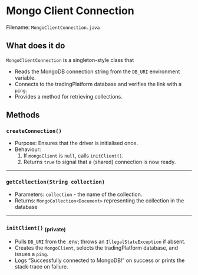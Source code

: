 # Mongo Client Connection

Filename: `MongoClientConnection.java`

## What does it do

`MongoClientConnection` is a singleton-style class that

- Reads the MongoDB connection string from the `DB_URI` environment variable.
- Connects to the tradingPlatform database and verifies the link with a `ping`.
- Provides a method for retrieving collections.

## Methods

### `createConnection()`

- Purpose: Ensures that the driver is initialised once.
- Behaviour:
  1. If `mongoClient` is `null`, calls `initClient()`.
  2. Returns `true` to signal that a (shared) connection is now ready.

---

### `getCollection(String collection)`

- Parameters: `collection` - the name of the collection.
- Returns: `MongoCollection<Document>` representing the collection in the database

---

### `initClient()` <sub>(private)</sub>

- Pulls `DB_URI` from the .env; throws an `IllegalStateException` if absent.
- Creates the `MongoClient`, selects the tradingPlatform database, and issues a `ping`.
- Logs “Successfully connected to MongoDB!” on success or prints the stack‑trace on failure.
